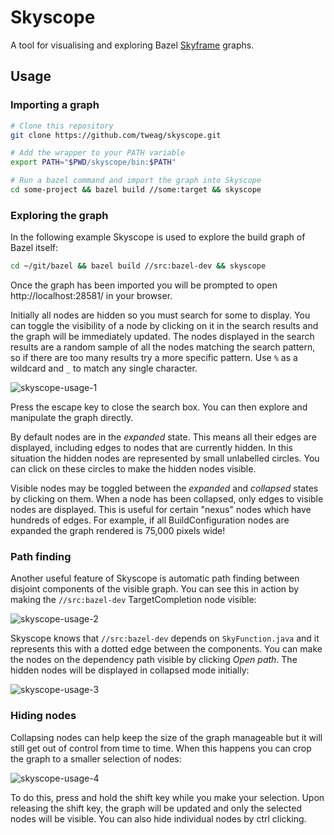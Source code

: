 # Skyscope

A tool for visualising and exploring Bazel [Skyframe](https://bazel.build/reference/skyframe) graphs.

## Usage

### Importing a graph

```bash
# Clone this repository
git clone https://github.com/tweag/skyscope.git

# Add the wrapper to your PATH variable
export PATH="$PWD/skyscope/bin:$PATH"

# Run a bazel command and import the graph into Skyscope
cd some-project && bazel build //some:target && skyscope
```

### Exploring the graph

In the following example Skyscope is used to explore the build graph of Bazel itself:

```bash
cd ~/git/bazel && bazel build //src:bazel-dev && skyscope
```

Once the graph has been imported you will be prompted to open http://localhost:28581/ in your browser.

Initially all nodes are hidden so you must search for some to display.
You can toggle the visibility of a node by clicking on it in the search results and the graph will be immediately updated.
The nodes displayed in the search results are a random sample of all the nodes matching the search pattern,
so if there are too many results try a more specific pattern. Use `%` as a wildcard and `_` to match any single character.

![skyscope-usage-1](https://github.com/tweag/skyscope/blob/e39432dee8619eba2d27568ebd9cb6da68eb8dcd/img/skyscope-usage-1.jpg)

Press the escape key to close the search box. You can then explore and manipulate the graph directly.

By default nodes are in the _expanded_ state.
This means all their edges are displayed, including edges to nodes that are currently hidden.
In this situation the hidden nodes are represented by small unlabelled circles.
You can click on these circles to make the hidden nodes visible.

Visible nodes may be toggled between the _expanded_ and _collapsed_ states by clicking on them.
When a node has been collapsed, only edges to visible nodes are displayed.
This is useful for certain "nexus" nodes which have hundreds of edges.
For example, if all BuildConfiguration nodes are expanded the graph rendered is 75,000 pixels wide!

### Path finding

Another useful feature of Skyscope is automatic path finding between disjoint components of the visible graph.
You can see this in action by making the `//src:bazel-dev` TargetCompletion node visible:

![skyscope-usage-2](https://github.com/tweag/skyscope/blob/e39432dee8619eba2d27568ebd9cb6da68eb8dcd/img/skyscope-usage-2.jpg)

Skyscope knows that `//src:bazel-dev` depends on `SkyFunction.java` and it represents this with a dotted edge between the components.
You can make the nodes on the dependency path visible by clicking _Open path_.
The hidden nodes will be displayed in collapsed mode initially:

![skyscope-usage-3](https://github.com/tweag/skyscope/blob/e39432dee8619eba2d27568ebd9cb6da68eb8dcd/img/skyscope-usage-3.jpg)

### Hiding nodes

Collapsing nodes can help keep the size of the graph manageable but it will still get out of control from time to time.
When this happens you can crop the graph to a smaller selection of nodes:

![skyscope-usage-4](https://github.com/tweag/skyscope/blob/e39432dee8619eba2d27568ebd9cb6da68eb8dcd/img/skyscope-usage-4.jpg)

To do this, press and hold the shift key while you make your selection.
Upon releasing the shift key, the graph will be updated and only the selected nodes will be visible.
You can also hide individual nodes by ctrl clicking.
